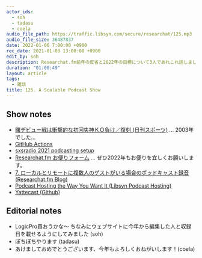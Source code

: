 ```yaml
---
actor_ids:
  - soh
  - tadasu
  - coela
audio_file_path: https://traffic.libsyn.com/secure/researchat/125.mp3
audio_file_size: 36487837
date: 2022-01-06 7:00:00 +0900
rec_date: 2021-01-03 13:00:00 +0900
edit_by: soh
description: Researchat.fm前年の反省と2022年の目標について3人であれこれ話しました。
duration: "01:00:49"
layout: article
tags:
  - 雑談
title: 125. A Scalable Podcast Show
---
```


## Show notes
- [曙デビュー戦は衝撃的な初回失神ＫＯ負け／復刻  (日刊スポーツ)](https://www.nikkansports.com/battle/news/1759035.html) ... 2003年でした...
- [GitHub Actions](https://docs.github.com/en/billing/managing-billing-for-github-actions/about-billing-for-github-actions)
- [sxsradio 2021 podcasting setup](https://sidebysideradio.libsyn.com/website/sxsradio-2021-podcasting-setup)
- [Researchat.fm お便りフォーム](https://researchat.fm/form.html) ... ぜひ2022年もお便りを宜しくお願いします。
- [7. ローカルとリモートに複数人のゲストがいる場合のポッドキャスト録音  (Researchat.fm Blog)](https://researchat.fm/blog/7/)
- [Podcast Hosting the Way You Want It  (Libsyn Podcast Hosting)](https://libsyn.com/)
- [Yattecast (Github)](https://github.com/r7kamura/yattecast)

## Editorial notes
- LogicPro買おうかな〜 ちなみにウェブサイトに今年から編集した人と収録日を載せるようにしてみました (soh)
- ぼちぼちやります (tadasu)
- あけましておめでとうございます、今年もよろしくおねがいします！(coela)
